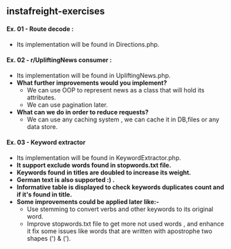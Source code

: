 ## instafreight-exercises


#### Ex. 01 - Route decode :

* Its implementation will be found in Directions.php.

#### Ex. 02 - r/UpliftingNews consumer :
  - Its implementation will be found in UpliftingNews.php.
  - **What further improvements would you implement?**
      - We can use OOP to represent news as a class that will hold its attributes.
      - We can use pagination later.
  - **What can we do in order to reduce requests?**
      - We can use any caching system , we can cache it in DB,files or any data store.
#### Ex. 03 - Keyword extractor
  - Its implementation will be found in KeywordExtractor.php.
  - **It support exclude words found in stopwords.txt file.**
  - **Keywords found in titles are doubled to increase its weight.**
  - **German text is also supported :) .**
  - **Informative table is displayed to check keywords duplicates count and if it's found in title.**
  - **Some improvements could be applied later like:-**
    - Use stemming to convert verbs and other keywords to its original word.
    - Improve stopwords.txt file to get more not used words , and enhance it fix some issues like words that are written with apostrophe two shapes (') & (’).
